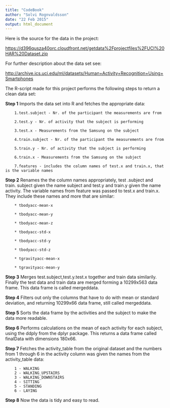 ```yaml
---
title: "CodeBook"
author: "Solvi Rognvaldsson"
date: "22 Feb 2015"
output: html_document
---
```

Here is the source for the data in the project: 

https://d396qusza40orc.cloudfront.net/getdata%2Fprojectfiles%2FUCI%20HAR%20Dataset.zip

For further description about the data set see:

http://archive.ics.uci.edu/ml/datasets/Human+Activity+Recognition+Using+Smartphones

The R-script made for this project performs the following steps to return a clean data set:

**Step 1** Imports the data set into R and fetches the appropriate data:
        
        1.test.subject - Nr. of the participant the measurements are from 
                
        2.test.y - Nr. of activity that the subject is performing 
        
        3.test.x - Measurements from the Samsung on the subject
        
        4.train.subject - Nr. of the participant the measurements are from
        
        5.train.y - Nr. of activity that the subject is performing
        
        6.train.x - Measurements from the Samsung on the subject
                
        7.features - includes the column names of test.x and train.x, that is the variable names

**Step 2** Renames the the column names appropriately, test .subject and train. subject given the name                 subject and test.y and train.y given the name activity. The variable names from feature was passed to test.x and train.x. They include these names and more that are similar:

        * tbodyacc-mean-x 

        * tbodyacc-mean-y 

        * tbodyacc-mean-z 

        * tbodyacc-std-x 

        * tbodyacc-std-y 

        * tbodyacc-std-z 

        * tgravityacc-mean-x 

        * tgravityacc-mean-y

**Step 3** Merges test.subject,test.y.test.x together and train data similarily. Finally the test data and train data are merged forming a 10299x563 data frame. This data frame is called mergeddata.

**Step 4** Filters out only the columns that have to do with mean or standard deviation, and returning 10299x66 data frame,  still called mergeddata.

**Step 5** Sorts the data frame by the activities and the subject to make the data more readable.

**Step 6** Performs calculations on the mean of each activity for each subject, using the ddply from the dplyr package. This returns a data frame called finalData with dimensions 180x66.

**Step 7** Fetches the activity_table from the original dataset and the numbers from 1 through 6 in the activity column was given the names from the activity_table data:

        1 - WALKING
        2 - WALKING_UPSTAIRS
        3 - WALKING_DOWNSTAIRS
        4 - SITTING
        5 - STANDING
        6 - LAYING

**Step 8** Now the data is tidy and easy to read.

